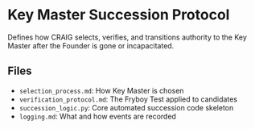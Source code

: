 # Key Master Succession Protocol

Defines how CRAIG selects, verifies, and transitions authority to the Key Master after the Founder is gone or incapacitated.

## Files
- `selection_process.md`: How Key Master is chosen
- `verification_protocol.md`: The Fryboy Test applied to candidates
- `succession_logic.py`: Core automated succession code skeleton
- `logging.md`: What and how events are recorded
